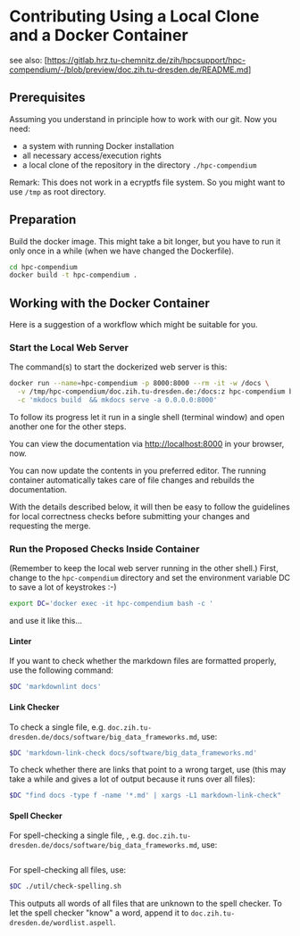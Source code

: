 # Contributing Using a Local Clone and a Docker Container

see also: [https://gitlab.hrz.tu-chemnitz.de/zih/hpcsupport/hpc-compendium/-/blob/preview/doc.zih.tu-dresden.de/README.md]

## Prerequisites

Assuming you understand in principle how to work with our git. Now you need:

* a system with running Docker installation
* all necessary access/execution rights
* a local clone of the repository in the directory `./hpc-compendium`

Remark: This does not work in a ecryptfs file system. So you might
want to use `/tmp` as root directory.

## Preparation

Build the docker image. This might take a bit longer, but you have to
run it only once in a while (when we have changed the Dockerfile).

```Bash
cd hpc-compendium
docker build -t hpc-compendium . 
```

## Working with the Docker Container

Here is a suggestion of a workflow which might be suitable for you.

### Start the Local Web Server

The command(s) to start the dockerized web server is this:

```Bash
docker run --name=hpc-compendium -p 8000:8000 --rm -it -w /docs \
  -v /tmp/hpc-compendium/doc.zih.tu-dresden.de:/docs:z hpc-compendium bash \
  -c 'mkdocs build  && mkdocs serve -a 0.0.0.0:8000'
```

To follow its progress let it run in a single shell (terminal window)
and open another one for the other steps.

You can view the documentation via
[http://localhost:8000](http://localhost:8000) in your browser, now.

You can now update the contents in you preferred editor.
The running container automatically takes care of file changes and rebuilds the
documentation.

With the details described below, it will then be easy to follow the guidelines
for local correctness checks before submitting your changes and requesting
the merge.

### Run the Proposed Checks Inside Container

(Remember to keep the local web server running in the other shell.)
First, change to the `hpc-compendium` directory and set the environment
variable DC to save a lot of keystrokes :-)

```Bash
export DC='docker exec -it hpc-compendium bash -c '
```

and use it like this...

#### Linter

If you want to check whether the markdown files are formatted
properly, use the following command:

```Bash
$DC 'markdownlint docs'
```

#### Link Checker

To check a single file, e.g.
`doc.zih.tu-dresden.de/docs/software/big_data_frameworks.md`, use:

```Bash
$DC 'markdown-link-check docs/software/big_data_frameworks.md'
```

To check whether there are links that point to a wrong target, use
(this may take a while and gives a lot of output because it runs over all files):

```Bash
$DC "find docs -type f -name '*.md' | xargs -L1 markdown-link-check"
```

#### Spell Checker

For spell-checking a single file, , e.g.
`doc.zih.tu-dresden.de/docs/software/big_data_frameworks.md`, use:

```$DC './util/check-spelling.sh docs/software/big_data_frameworks.md'
```

For spell-checking all files, use:

```Bash
$DC ./util/check-spelling.sh
```

This outputs all words of all files that are unknown to the spell checker.
To let the spell checker "know" a word, append it to
`doc.zih.tu-dresden.de/wordlist.aspell`.

